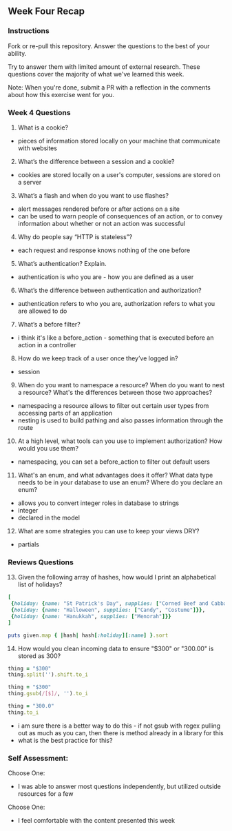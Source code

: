 ## Week Four Recap

### Instructions
Fork or re-pull this repository. Answer the questions to the best of your ability.

Try to answer them with limited amount of external research. These questions cover the majority of what we've learned this week.

Note: When you're done, submit a PR with a reflection in the comments about how this exercise went for you.

### Week 4 Questions

1. What is a cookie?
* pieces of information stored locally on your machine that communicate with websites

2. What’s the difference between a session and a cookie?
* cookies are stored locally on a user's computer, sessions are stored on a server

3. What’s a flash and when do you want to use flashes?
* alert messages rendered before or after actions on a site
* can be used to warn people of consequences of an action, or to convey information about whether or not an action was successful

4. Why do people say “HTTP is stateless”?
* each request and response knows nothing of the one before

5. What’s authentication? Explain.
* authentication is who you are - how you are defined as a user

6. What’s the difference between authentication and authorization?
* authentication refers to who you are, authorization refers to what you are allowed to do

7. What’s a before filter?
* i think it's like a before_action - something that is executed before an action in a controller

8. How do we keep track of a user once they’ve logged in?
* session

9. When do you want to namespace a resource? When do you want to nest a resource? What's the differences between those two approaches?
* namespacing a resource allows to filter out certain user types from accessing parts of an application
* nesting is used to build pathing and also passes information through the route

10. At a high level, what tools can you use to implement authorization? How would you use them?
* namespacing, you can set a before_action to filter out default users

11. What's an enum, and what advantages does it offer? What data type needs to be in your database to use an enum? Where do you declare an enum?
* allows you to convert integer roles in database to strings
* integer
* declared in the model

12. What are some strategies you can use to keep your views DRY?
* partials

### Reviews Questions
13. Given the following array of hashes, how would I print an alphabetical list of holidays?
```ruby
[
 {holiday: {name: "St Patrick's Day", supplies: ["Corned Beef and Cabbage"]}},
 {holiday: {name: "Halloween", supplies: ["Candy", "Costume"]}},
 {holiday: {name: "Hanukkah", supplies: ["Menorah"]}}
]
```

```ruby
puts given.map { |hash| hash[:holiday][:name] }.sort
```
14. How would you clean incoming data to ensure "$300" or "300.00" is stored as 300?

```ruby
thing = "$300"
thing.split('').shift.to_i

thing = "$300"
thing.gsub(/[$]/, '').to_i

thing = "300.0"
thing.to_i
```
* i am sure there is a better way to do this - if not gsub with regex pulling out as much as you can, then there is method already in a library for this
* what is the best practice for this?

### Self Assessment:
Choose One:
* I was able to answer most questions independently, but utilized outside resources for a few

Choose One:
* I feel comfortable with the content presented this week
